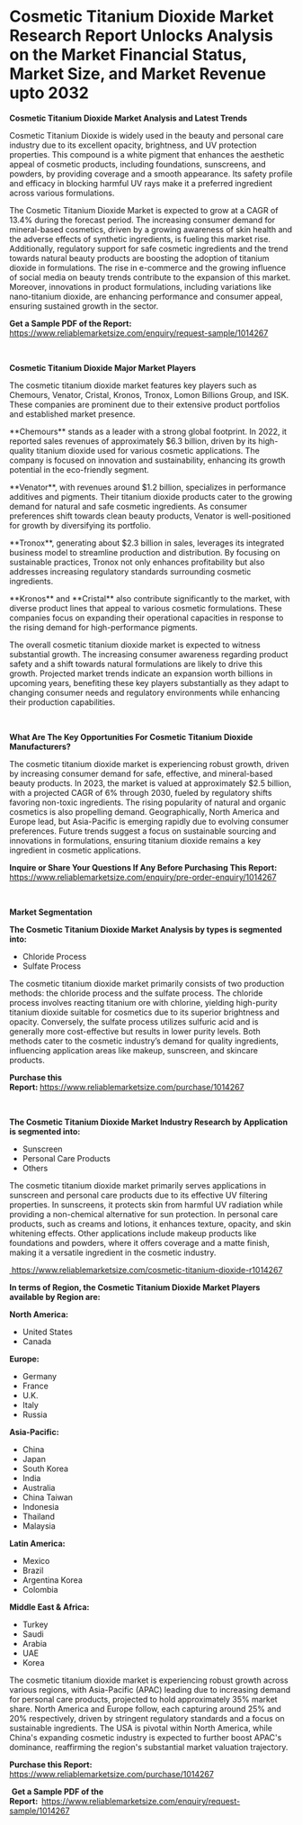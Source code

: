 <p><h1>Cosmetic Titanium Dioxide Market Research Report Unlocks Analysis on the Market Financial Status, Market Size, and Market Revenue upto 2032</h1></p><p><strong>Cosmetic Titanium Dioxide Market Analysis and Latest Trends</strong></p>
<p><p>Cosmetic Titanium Dioxide is widely used in the beauty and personal care industry due to its excellent opacity, brightness, and UV protection properties. This compound is a white pigment that enhances the aesthetic appeal of cosmetic products, including foundations, sunscreens, and powders, by providing coverage and a smooth appearance. Its safety profile and efficacy in blocking harmful UV rays make it a preferred ingredient across various formulations.</p><p>The Cosmetic Titanium Dioxide Market is expected to grow at a CAGR of 13.4% during the forecast period. The increasing consumer demand for mineral-based cosmetics, driven by a growing awareness of skin health and the adverse effects of synthetic ingredients, is fueling this market rise. Additionally, regulatory support for safe cosmetic ingredients and the trend towards natural beauty products are boosting the adoption of titanium dioxide in formulations. The rise in e-commerce and the growing influence of social media on beauty trends contribute to the expansion of this market. Moreover, innovations in product formulations, including variations like nano-titanium dioxide, are enhancing performance and consumer appeal, ensuring sustained growth in the sector.</p></p>
<p><strong>Get a Sample PDF of the Report:&nbsp;</strong> <a href="https://www.reliablemarketsize.com/enquiry/request-sample/1014267?utm_campaign=1889&utm_medium=2&utm_source=Github&utm_content=ia&utm_term=17042025&utm_id=cosmetic-titanium-dioxide">https://www.reliablemarketsize.com/enquiry/request-sample/1014267</a></p>
<p>&nbsp;</p>
<p><strong>Cosmetic Titanium Dioxide Major Market Players</strong></p>
<p><p>The cosmetic titanium dioxide market features key players such as Chemours, Venator, Cristal, Kronos, Tronox, Lomon Billions Group, and ISK. These companies are prominent due to their extensive product portfolios and established market presence. </p><p>**Chemours** stands as a leader with a strong global footprint. In 2022, it reported sales revenues of approximately $6.3 billion, driven by its high-quality titanium dioxide used for various cosmetic applications. The company is focused on innovation and sustainability, enhancing its growth potential in the eco-friendly segment.</p><p>**Venator**, with revenues around $1.2 billion, specializes in performance additives and pigments. Their titanium dioxide products cater to the growing demand for natural and safe cosmetic ingredients. As consumer preferences shift towards clean beauty products, Venator is well-positioned for growth by diversifying its portfolio.</p><p>**Tronox**, generating about $2.3 billion in sales, leverages its integrated business model to streamline production and distribution. By focusing on sustainable practices, Tronox not only enhances profitability but also addresses increasing regulatory standards surrounding cosmetic ingredients.</p><p>**Kronos** and **Cristal** also contribute significantly to the market, with diverse product lines that appeal to various cosmetic formulations. These companies focus on expanding their operational capacities in response to the rising demand for high-performance pigments.</p><p>The overall cosmetic titanium dioxide market is expected to witness substantial growth. The increasing consumer awareness regarding product safety and a shift towards natural formulations are likely to drive this growth. Projected market trends indicate an expansion worth billions in upcoming years, benefiting these key players substantially as they adapt to changing consumer needs and regulatory environments while enhancing their production capabilities.</p></p>
<p>&nbsp;</p>
<p><strong>What Are The Key Opportunities For Cosmetic Titanium Dioxide Manufacturers?</strong></p>
<p><p>The cosmetic titanium dioxide market is experiencing robust growth, driven by increasing consumer demand for safe, effective, and mineral-based beauty products. In 2023, the market is valued at approximately $2.5 billion, with a projected CAGR of 6% through 2030, fueled by regulatory shifts favoring non-toxic ingredients. The rising popularity of natural and organic cosmetics is also propelling demand. Geographically, North America and Europe lead, but Asia-Pacific is emerging rapidly due to evolving consumer preferences. Future trends suggest a focus on sustainable sourcing and innovations in formulations, ensuring titanium dioxide remains a key ingredient in cosmetic applications.</p></p>
<p><strong>Inquire or Share Your Questions If Any Before Purchasing This Report:</strong> <a href="https://www.reliablemarketsize.com/enquiry/pre-order-enquiry/1014267?utm_campaign=1889&utm_medium=2&utm_source=Github&utm_content=ia&utm_term=17042025&utm_id=cosmetic-titanium-dioxide">https://www.reliablemarketsize.com/enquiry/pre-order-enquiry/1014267</a></p>
<p>&nbsp;</p>
<p><strong>Market Segmentation</strong></p>
<p><strong>The Cosmetic Titanium Dioxide Market Analysis by types is segmented into:</strong></p>
<p><ul><li>Chloride Process</li><li>Sulfate Process</li></ul></p>
<p><p>The cosmetic titanium dioxide market primarily consists of two production methods: the chloride process and the sulfate process. The chloride process involves reacting titanium ore with chlorine, yielding high-purity titanium dioxide suitable for cosmetics due to its superior brightness and opacity. Conversely, the sulfate process utilizes sulfuric acid and is generally more cost-effective but results in lower purity levels. Both methods cater to the cosmetic industry’s demand for quality ingredients, influencing application areas like makeup, sunscreen, and skincare products.</p></p>
<p><strong>Purchase this Report:&nbsp;</strong><a href="https://www.reliablemarketsize.com/purchase/1014267?utm_campaign=1889&utm_medium=2&utm_source=Github&utm_content=ia&utm_term=17042025&utm_id=cosmetic-titanium-dioxide">https://www.reliablemarketsize.com/purchase/1014267</a></p>
<p>&nbsp;</p>
<p><strong>The Cosmetic Titanium Dioxide Market Industry Research by Application is segmented into:</strong></p>
<p><ul><li>Sunscreen</li><li>Personal Care Products</li><li>Others</li></ul></p>
<p><p>The cosmetic titanium dioxide market primarily serves applications in sunscreen and personal care products due to its effective UV filtering properties. In sunscreens, it protects skin from harmful UV radiation while providing a non-chemical alternative for sun protection. In personal care products, such as creams and lotions, it enhances texture, opacity, and skin whitening effects. Other applications include makeup products like foundations and powders, where it offers coverage and a matte finish, making it a versatile ingredient in the cosmetic industry.</p></p>
<p><a href="https://www.reliablemarketsize.com/cosmetic-titanium-dioxide-r1014267?utm_campaign=1889&utm_medium=2&utm_source=Github&utm_content=ia&utm_term=17042025&utm_id=cosmetic-titanium-dioxide">&nbsp;https://www.reliablemarketsize.com/cosmetic-titanium-dioxide-r1014267</a></p>
<p><strong>In terms of Region, the Cosmetic Titanium Dioxide Market Players available by Region are:</strong></p>
<p>
    <p> <strong> North America: </strong>
        <ul>
            <li>United States</li>
            <li>Canada</li>
        </ul>
        </p> 
    <p> <strong> Europe: </strong>
        <ul>
            <li>Germany</li>
            <li>France</li>
            <li>U.K.</li>
            <li>Italy</li>
            <li>Russia</li>
        </ul>
        </p> 
    <p> <strong> Asia-Pacific: </strong>
        <ul>
            <li>China</li>
            <li>Japan</li>
            <li>South Korea</li>
            <li>India</li>
            <li>Australia</li>
            <li>China Taiwan</li>
            <li>Indonesia</li>
            <li>Thailand</li>
            <li>Malaysia</li>
        </ul>
        </p> 
    <p> <strong> Latin America: </strong>
        <ul>
            <li>Mexico</li>
            <li>Brazil</li>
            <li>Argentina Korea</li>
            <li>Colombia</li>
        </ul>
        </p> 
    <p> <strong> Middle East & Africa: </strong>
        <ul>
            <li>Turkey</li>
            <li>Saudi</li>
            <li>Arabia</li>
            <li>UAE</li>
            <li>Korea</li>
        </ul>
    </p>
    </p>
<p><p>The cosmetic titanium dioxide market is experiencing robust growth across various regions, with Asia-Pacific (APAC) leading due to increasing demand for personal care products, projected to hold approximately 35% market share. North America and Europe follow, each capturing around 25% and 20% respectively, driven by stringent regulatory standards and a focus on sustainable ingredients. The USA is pivotal within North America, while China's expanding cosmetic industry is expected to further boost APAC's dominance, reaffirming the region's substantial market valuation trajectory.</p></p>
<p><strong>Purchase this Report: </strong><a href="https://www.reliablemarketsize.com/purchase/1014267?utm_campaign=1889&utm_medium=2&utm_source=Github&utm_content=ia&utm_term=17042025&utm_id=cosmetic-titanium-dioxide">https://www.reliablemarketsize.com/purchase/1014267</a></p>
<p>&nbsp;<strong>Get a Sample PDF of the Report:&nbsp;&nbsp;</strong><a href="https://www.reliablemarketsize.com/enquiry/request-sample/1014267?utm_campaign=1889&utm_medium=2&utm_source=Github&utm_content=ia&utm_term=17042025&utm_id=cosmetic-titanium-dioxide">https://www.reliablemarketsize.com/enquiry/request-sample/1014267</a></p>
<p><strong></strong></p>
<p><p></p><p></p><p></p></p>